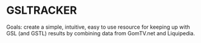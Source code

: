 # GSLTRACKER

Goals: create a simple, intuitive, easy to use resource for keeping up with GSL (and GSTL) results by combining data from GomTV.net and Liquipedia.